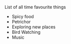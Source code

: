 List of all time favourite things
* Spicy food
* Petrichor
* Exploring new places
* Bird Watching
* Music
